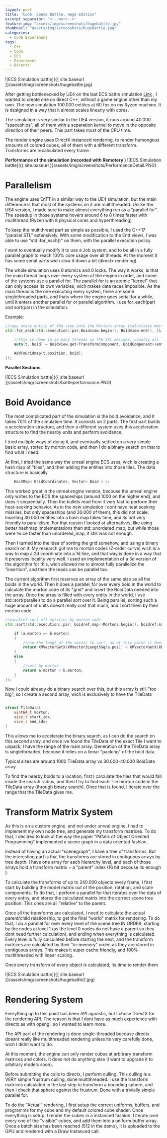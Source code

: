 ```yaml
---
layout: post
title: "Code: Space Battle, Huge edition"
excerpt_separator: "<!--more-->"
feature-img: "assets/img/screenshots/hugebattle.jpg"
thumbnail: "assets/img/screenshots/hugebattle.jpg"
categories:
  - Code Experiment
tags:
  - C++
  - Code
  - ECS
  - Experiment
  - DirectX
---
```


![ECS Simulation battle]({{ site.baseurl }}/assets/img/screenshots/hugebattle.jpg)


After getting bottlenecked by UE4 on the last ECS battle simulation [Link](http://victor.madtriangles.com/code%20experiment/2018/03/25/post-ue4-ecs-battle.html)   , I wanted to create one on direct C++, without a game engine other than my own.
The new simulation 100.000 entities at 60 fps on my Ryzen machine. It is designed in a way that it almost scales linearly with cores. 

The simulation is very similar to the UE4 version, it runs around 40.000 "spaceships", all of them with a separation kernel to move in the opposite direction of their peers. This part takes most of the CPU time.

The render engine uses DirectX instanced rendering, to render humongous amounts of colored cubes, all of them with a different transform. Transforms are recalculated every frame.

<!--more-->

**Performance of the simulation (recorded with Remotery )**
![ECS Simulation battle]({{ site.baseurl }}/assets/img/screenshots/PerformanceDetail.PNG)

**Parallelism**
========================================

The engine uses EnTT in a similar way to the UE4 simulation, but the main difference is that most of the systems on it are multithreaded. 
Unlike the UE4 version, I made sure to make almost everything run as a "parallel for". The speedup in those systems hovers around 6 to 8 times faster with multithread (Ryzen with 8 physical cores and hyperthreading)

To keep the multithread part as simple as possible, I used the C++17 "parallel STL" extensively. With some modification to the Entt views, I was able to use "std::for_each()" on them, with the parallel execution policy.

I want to eventually modify it to use a Job system, and to be all in a fully parallel graph to reach 100% core usage over all threads. At the moment it has some serial parts wich slow it down a bit (directx rendering). 


The whole simulation uses 0 atomics and 0 locks. The way it works, is that the main thread loops over every system of the engine in order, and some of the systems use a parallel for. The parallel for is an atomic "kernel" that can only access its own variables, wich makes data races imposible. As the main thread is the one executing every system, there are some singlethreaded parts, and thats where the engine goes serial for a while, until it enters another parallel for or parallel algorithm. I use for_each(par) and sort(par) in the simulation. 

Example:

```cpp
//copy every entity of the view into the Mortons array (calculates morton too)
std::for_each(std::execution::par,Boidview.begin(), Boidview.end(), [&](const auto entity) {

	//this is done in as many threads as the STL decides, usually all
	auto[t, boid] = Boidview.get<TransformComponent, BoidComponent>(entity);
		
	AddToGridmap(t.position, boid);			
});
```

**Parallel Sections**

![ECS Simulation battle]({{ site.baseurl }}/assets/img/screenshots/battleperformance.PNG)


**Boid Avoidance**
========================================

The most complicated part of the simulation is the boid avoidance, and it takes 70% of the simulation time. It consists on 2 parts. The first part builds a acceleration structure, and then a different system uses this acceleration structure to find the nearby units and perform avoidance.

I tried multiple ways of doing it, and eventually settled on a very simple basic array, sorted by morton code, and then I do a binary search on that to find what I need.

At first, I tried the same way the unreal engine ECS uses, wich is creating a hash map of "tiles", and then adding the entities into those tiles. The data structure is basically
```cpp
    HashMap< GridCoordinates, Vector< Boid > >;
```
This worked great in the unreal engine version, becouse the unreal engine only writes to the ECS the spaceships (around 1000 on the higher end), and does it sequentially. Then the bullets read from it very fast to perform their heat-seeking behavior. 
As in the new simulation I dont have heat seeking missiles, but only spaceships (and 30.000 of them), this did not scale. Inserting 30.000 entities into a hash map takes time, and its not very friendly to parallelism. For that reason I looked at alternatives, like using better hashmap implementations than std::unordered_map, but while those were twice faster than unordered_map, it still was not enough.

Then I turned into the idea of sorting the grid somehow, and using a binary search on it. My research got me to morton codes (Z-order curve) wich is a way to map a 2d coordinate into a 1d line, and that way is done in a way that it preserves locality very well. I used an implementation of a 3d version of the algorithm for this, wich allowed me to almost fully parallelize the "insertion", and then the reads can be parallel too.

The current algorithm first reserves an array of the same size as all the boids in the world. Then it does a parallel_for over every boid in the world to calculate the morton code of its "grid" and insert the BoidData needed into the array. Once the array is filled with every entity in the world, I use std::sort(parallel) to do a parallel sort over it. Being parallel, sorting such a huge amount of units doesnt really cost that much, and I sort them by their morton code.

```cpp
//parallel sort all entities by morton code
std::sort(std::execution::par, boidref.map->Mortons.begin(), boidref.map->Mortons.end(), [](const GridItem2&a, const GridItem2&b) {

	if (a.morton == b.morton)
	{
		//use the lengt of the vector to sort, as at this point it doesnt matter much
		return XMVectorGetX(XMVector3LengthSq(a.pos)) < XMVectorGetX(XMVector3LengthSq(b.pos));
	}
	else
	{
		//sort by morton
		return a.morton < b.morton;
	}
});
```


Now I could already do a binary search over this, but this array is still "too big", so I create a second array, wich is exclusively to have the TileData
```cpp

struct TileData{
    uint64_t morton;
    size_t start_idx;
    size_t end_idx;
}

```

This allows me to accelerate the binary search, as I can do the search on this second array, and once ive found the TileData of the exact Tile I want to unpack, I have the range of the main array. 
Generation of the TileData array is singlethreaded, becouse it relies on a linear "packing" of the boid data.

Typical sizes are around 1000 TileData array vs 30.000-40.000 BoidData array.


To find the nearby boids to a location, first I calculate the tiles that would fall inside the search radius, and then I try to find each Tile morton code in the TileData array (through binary search). Once that is found, I iterate over the range that the TileData gives me.

**Transform Matrix System**
========================================

As this is on a custom engine, and not under unreal engine, I had to implement my own node tree, and generate my transform matrices. 
To do that, I decided to look at the way the paper "Pitfalls of Object Oriented Programming" implemented a scene graph in a data oriented fashion. 

Instead of having an actual "scenegraph", I have a tree of transforms. But the interesting part is that the transforms are stored in contiguous arrays by tree depth.
I have one array for each hierarchy level, and each of those arrays hold a transform matrix + a "parent" index (16 bit becouse its enough ). 

To calculate the transforms of up to 240.000 objects every frame, I first start by building the model matrix out of the position, rotation, and scale components. To do that, I perform a parallel for that iterates over the data of every entity, and stores the calculated matrix into the correct scene tree position. This ones are all "relative" to the parent.

Once all the transforms are calculated, I need to calculate the actual parent/child relationship, to get the final "world" matrix for rendering. To do that, I do a parallel for over every level of the scene tree IN ORDER, starting by the nodes at level 1 (as the level 0 nodes do not have a parent so they dont need further calculation), and ending when everything is calculated.
Every level is fully calculated before starting the next, and the transform matrices are calculated by their "in-memory" order, as they are stored in contiguous arrays. This makes it super cache friendly, and 100% multithreaded with linear scaling.

Once every transform of every object is calculated, its time to render them


![ECS Simulation battle]({{ site.baseurl }}/assets/img/screenshots/hugebattle2.jpg)

**Rendering System**
========================================
Everything up to this point has been API agnostic, but I chose DirectX for the rendering API. The reason is that I dont have as much experience with directx as with opengl, so I wanted to learn more.

The API part of the rendering is done single-threaded becouse directx doesnt really like multithreaded rendering unless its very carefully done, wich I didnt want to do.

At this moment, the engine can only render cubes at arbitrary transform matrices and colors. It does not do anything else (i want to upgrade it to arbitrary models soon).

Before submitting the calls to directx, I perform culling. This culling is a VERY simple frustrum culling, done multithreaded. I use the transform matrices calculated in the last step to transform a bounding sphere, and then I check that sphere against the frustrum. Done with a trivially simple parallel for.

To do the "Actual" rendering, I first setup the correct uniforms, buffers, and programms for my cube and my default colored cube shader. Once everything is setup, I render the cubes in a instanced fashion. I iterate over every one of the "visible" cubes, and add them into a uniform buffer array. Once a batch size has been reached (512 in the demo), it is uploaded to the GPU and rendered with a Draw Instanced call.



